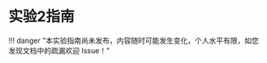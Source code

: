 # 实验2指南

!!! danger "本实验指南尚未发布，内容随时可能发生变化，个人水平有限，如您发现文档中的疏漏欢迎 Issue！"

<div style="display:none">

请跟随实验指南完成实验，完成文档中所有的`TASK`。`BONUS`部分的内容完成可作为加分，但报告的总分不应超过100分。请下载此指南作为实验报告模版，将填充完成的实验报告导出为PDF格式，并命名为“学号_姓名_lab2.pdf”，上传至学在浙大平台。下载请点击 **<u>[这里](../download.md)</u>** 。

## 1 串口

### 1.1 驱动

由于现在的电脑已经不再标配串口，我们需要使用USB转串口的方式来进行串口通信。在本实验中，我们使用的是CP2102，其驱动程序可以在 **<u>[Silicon Labs官网](https://cn.silabs.com/developers/usb-to-uart-bridge-vcp-drivers?tab=downloads)</u>** 上选择适合自己操作系统的版本进行下载。

在驱动安装完成后，将CP2102插到电脑的USB口，我们可以在设备管理器中看到相应设备，如下图所示：

<img src="../img/1-1.png" alt="1-1" style="zoom:50%;" />

记住这里的COM编号，就是上图中的`COM7`，我们将在后面的实验中使用。

对于Linux或者MacOS，我们可以使用`ls /dev/tty*`命令来查看串口设备，如下图所示：

<img src="../img/1-2.png" style="zoom:50%;" />

上图中的`/dev/tty.usbserial-0001`就是我们需要的串口设备。

`TASK1` ==请在此处放置你所查找到的USB转串口设备的截图==（5分）

!!! info "由于这之后的实验大多需要同时连接ST-Link和CP2102，因此建议准备一个小的USB Hub用来同时连接这两个设备，以避免插拔USB线带来的不便。"

### 1.2 串口调试助手

在实验中，我们需要使用串口调试助手来进行串口通信，实现和单片机的信息交互。下面将提供三种常用的串口调试助手，供大家选择。

#### 1.2.1 PuTTY

适用平台：Windows

PuTTY是一款开源的串口调试助手，其下载地址为 **<u>[PuTTY官网](https://www.chiark.greenend.org.uk/~sgtatham/putty/latest.html)</u>** 。选择对应架构的Windows Installer进行下载。

进行串口通信的配置如下图所示，选择Serial，根据硬件管理器里的COM编号在Serial Line输入`COM7`，在Speed输入`115200`，然后Open就可以了：

<img src="../img/1-3.png" style="zoom:50%;" />

#### 1.2.2 PicoCom

适用平台：Linux，MacOS

PicoCom是一款开源的串口调试助手，其Release地址为 **<u>[PicoCom](https://github.com/npat-efault/picocom/releases)</u>** 。可以下载源码自行编译安装，也可以通过相应平台的包管理器进行安装，如Ubuntu可以使用`sudo apt install picocom`进行安装，MacOS可以使用`brew install picocom`进行安装。

这是一个典型的Linux开源软件。启动picocom时，用以下的命令行参数：

```bash
picocom -b 115200 /dev/tty.usbserial-0001
```

其中`115200`是波特率，`/dev/tty.usbserial-0001`是串口设备。

picocom启动时会显示所有的配置参数：

```
picocom v3.2a

port is        : /dev/tty.usbserial-0001
flowcontrol    : none
baudrate is    : 115200
parity is      : none
databits are   : 8
stopbits are   : 1
escape is      : C-a
local echo is  : no
noinit is      : no
noreset is     : no
hangup is      : no
nolock is      : no
send_cmd is    : sz -vv
receive_cmd is : rz -vv -E
imap is        : 
omap is        : 
emap is        : crcrlf,delbs,
logfile is     : none
initstring     : none
exit_after is  : not set
exit is        : no

Type [C-a] [C-h] to see available commands
Terminal ready
```

以上所有的参数都可以通过命令行参数来设置。暂时我们不需要做任何的特殊配置。

退出picocom时，按下`Ctrl+A`，然后按下`Ctrl+X`即可。

#### 1.2.3 CoolTerm

适用平台：Windows，Linux，MacOS

CoolTerm是一款开源的串口调试助手，其下载地址为 **<u>[CoolTerm官网](https://freeware.the-meiers.org/)</u>** 。选择对应系统及架构的版本进行下载。

点击软件左下角，选择对应的串口和波特率（此处使用`115200`），点击Connect即可连接。

<img src="../img/1-4.png" style="zoom:40%;" />

`TASK2` ==请给出使用串口调试助手成功连接串口后的截图，软件可任意选择==（5分）

## 2 工程配置

和Lab 1一样配置SYS、GPIO等，注意时钟一定要使用外部晶体。

这次要多配置的是Connectivity里的USART。

- 点击Connectivity-->USATR1；
- 设置MODE为`Asynchronous`（异步通信）；
- Parameter Setting：Basic Parameters：均采用默认不修改：波特率为115200 Bits/s。传输数据长度为8 Bit，奇偶检验无，停止位1。
- GPIO Setting：看到PA9为USART1_TX，PA10为USART1_RX；
- NVIC Settings：使能UASRT1 global interrupt。

另外，在Project Manager的Code Generator，勾选“Generate peripheral initiallization as a pair of '.c/.h' files per peripheral”（每个功能生成独立的.c和.h文件）。

这样，在源码目录Src下会有gpio.h/c和usart.h/c。

</div>